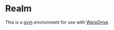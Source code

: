 # Realm
This is a [gym](https://github.com/openai/gym) environment for use with [WarpDrive](https://github.com/salesforce/warp-drive).
